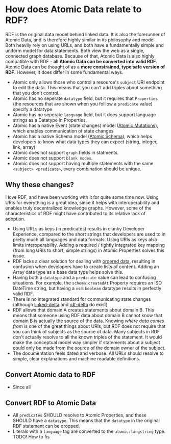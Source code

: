 # How does Atomic Data relate to RDF?

RDF is the original data model behind linked data.
It is also the forerunner of Atomic Data, and is therefore highly similar in its philosophy and model.
Both heavily rely on using URLs, and both have a fundamentally simple and uniform model for data statements.
Both view the web as a single, connected graph database.
Because of that, Atomic Data is also highly compatible with RDF - **all Atomic Data can be converted into valid RDF**.
Atomic Data can be thought of as a **more constrained, type safe version of RDF**.
However, it does differ in some fundamental ways.

- Atomic only allows those who control a resource's `subject` URI endpoint to edit the data. This means that you can't add triples about something that you don't control.
- Atomic has no seperate `datatype` field, but it requires that `Properties` (the resources that are shown when you folllow a `predicate` value) specify a datatype
- Atomic has no seperate `language` field, but it does support language strings as a Datatype in Properties.
- Atomic has a native Event (state changes) model ([Atomic Mutations](/ATOMIC-MUTATIONS.md)), which enables communication of state changes
- Atomic has a native Schema model ([Atomic Schema](/ATOMIC-SCHEMA.md)), which helps developers to know what data types they can expect (string, integer, link, array)
- Atomic does not support `graph` fields in statments.
- Atomic does not support `blank nodes`.
- Atomic does not support having multiple statements with the same `<subject> <predicate>`, every combination should be unique.

## Why these changes?

I love RDF, and have been working with it for quite some time now.
Using URIs for everything is a great idea, since it helps with interoperability and enables truly decentralized knowledge graphs.
However, some of the characteristics of RDF might have contributed to its relative lack of adoption.

- Using URLs as keys (in predicates) results in clunky Developer Experience, compared to the short strings that developers are used to in pretty much all languages and data formats. Using URIs as keys also limits interoperability. Adding a required / tightly integrated key mapping (from long URIs to short, simple strings) in Atomic Properties solves this issue.
- RDF lacks a clear solution for dealing with [ordered data](https://ontola.io/blog/ordered-data-in-rdf/), resulting in confusion when developers have to create lists of content. Adding an Array data type as a base data type helps solve this.
- Having both a `datatype` and a `predicate` value can lead to confusing situations. For example, the `schema:createdAt` Property requires an ISO DateTime string, but having a `xsd:boolean` datatype results in perfectly valid RDF.
- There is no integrated standard for communicating state changes (although [linked-delta](https://github.com/ontola/linked-delta) and [rdf-delta](https://afs.github.io/rdf-delta/) do exist)
- RDF allows that domain A creates statements about domain B. This means that someone using RDF data about domain B cannot know that domain B is actually the source of the data. Knowing _where data comes from_ is one of the great things about URIs, but RDF does not require that you can think of subjects as the source of data. Many subjects in RDF don't actually resolve to all the known triples of the statement. It would make the conceptual model way simpler if statements about a subject could only be made from the source of the domain owner of the subject.
- The documentation feels dated and verbose. All URLs should resolve to simple, clear explanations and machine readable definitions.

## Convert Atomic data to RDF

- Since all

## Convert RDF to Atomic Data

- All `predicates` SHOULD resolve to Atomic Properties, and these SHOULD have a `datatype`. This means that the `datatype` in the original RDF statement can be dropped.
- Literals with a `language` tag are converted to the `atomic:langstring` type. TODO! How to fis
